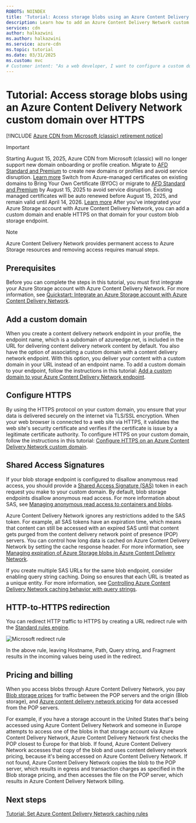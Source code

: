 ```yaml
---
ROBOTS: NOINDEX
title: 'Tutorial: Access storage blobs using an Azure Content Delivery Network custom domain over HTTPS'
description: Learn how to add an Azure Content Delivery Network custom domain and enable HTTPS on that domain for your custom blob storage endpoint.
services: cdn
author: halkazwini
ms.author: halkazwini
ms.service: azure-cdn
ms.topic: tutorial
ms.date: 03/31/2025
ms.custom: mvc
# Customer intent: "As a web developer, I want to configure a custom domain with HTTPS for my Azure Content Delivery Network endpoint, so that I can securely deliver my blob storage content to users."
---
```


# Tutorial: Access storage blobs using an Azure Content Delivery Network custom domain over HTTPS

[!INCLUDE [Azure CDN from Microsoft (classic) retirement notice](../../includes/cdn-classic-retirement.md)]

> [!IMPORTANT]
> Starting August 15, 2025, Azure CDN from Microsoft (classic) will no longer support new domain onboarding or profile creation. Migrate to [AFD Standard and Premium](https://ms.portal.azure.com/#"https://ms.portal.azure.com/#") to create new domains or profiles and avoid service disruption. [Learn more](https://ms.portal.azure.com/verifyLink?href=https%3A%2F%2Faka.ms%2Fcdn%2Fmigration&id=Microsoft_Azure_Cdn"https://ms.portal.azure.com/verifylink?href=https%3a%2f%2faka.ms%2fcdn%2fmigration&id=microsoft_azure_cdn")
> Switch from Azure-managed certificates on existing domains to Bring Your Own Certificate (BYOC) or migrate to [AFD Standard and Premium](https://ms.portal.azure.com/#%22https://ms.portal.azure.com/#%22) by August 15, 2025 to avoid service disruption. Existing managed certificates will be auto renewed before August 15, 2025, and remain valid until April 14, 2026. [Learn more](/azure/cdn/cdn-custom-ssl?toc=%2Fazure%2Ffrontdoor%2Ftoc.json&tabs=option-1-default-enable-https-with-a-cdn-managed-certificate)
After you've integrated your Azure Storage account with Azure Content Delivery Network, you can add a custom domain and enable HTTPS on that domain for your custom blob storage endpoint.

> [!NOTE]  
> Azure Content Delivery Network provides permanent access to Azure Storage resources and removing access requires manual steps.

## Prerequisites

Before you can complete the steps in this tutorial, you must first integrate your Azure Storage account with Azure Content Delivery Network. For more information, see [Quickstart: Integrate an Azure Storage account with Azure Content Delivery Network](cdn-create-a-storage-account-with-cdn.md).

## Add a custom domain

When you create a content delivery network endpoint in your profile, the endpoint name, which is a subdomain of azureedge.net, is included in the URL for delivering content delivery network content by default. You also have the option of associating a custom domain with a content delivery network endpoint. With this option, you deliver your content with a custom domain in your URL instead of an endpoint name. To add a custom domain to your endpoint, follow the instructions in this tutorial: [Add a custom domain to your Azure Content Delivery Network endpoint](cdn-map-content-to-custom-domain.md).

## Configure HTTPS

By using the HTTPS protocol on your custom domain, you ensure that your data is delivered securely on the internet via TLS/SSL encryption. When your web browser is connected to a web site via HTTPS, it validates the web site's security certificate and verifies if the certificate is issue by a legitimate certificate authority. To configure HTTPS on your custom domain, follow the instructions in this tutorial: [Configure HTTPS on an Azure Content Delivery Network custom domain](cdn-custom-ssl.md).

## Shared Access Signatures

If your blob storage endpoint is configured to disallow anonymous read access, you should provide a [Shared Access Signature (SAS)](cdn-sas-storage-support.md) token in each request you make to your custom domain. By default, blob storage endpoints disallow anonymous read access. For more information about SAS, see [Managing anonymous read access to containers and blobs](../storage/blobs/anonymous-read-access-configure.md).

Azure Content Delivery Network ignores any restrictions added to the SAS token. For example, all SAS tokens have an expiration time, which means that content can still be accessed with an expired SAS until that content gets purged from the content delivery network point of presence (POP) servers. You can control how long data is cached on Azure Content Delivery Network by setting the cache response header. For more information, see [Managing expiration of Azure Storage blobs in Azure Content Delivery Network](cdn-manage-expiration-of-blob-content.md).

If you create multiple SAS URLs for the same blob endpoint, consider enabling query string caching. Doing so ensures that each URL is treated as a unique entity. For more information, see [Controlling Azure Content Delivery Network caching behavior with query strings](cdn-query-string.md).

## HTTP-to-HTTPS redirection

You can redirect HTTP traffic to HTTPS by creating a URL redirect rule with the [Standard rules engine](cdn-standard-rules-engine.md).

![Microsoft redirect rule](./media/cdn-storage-custom-domain-https/cdn-standard-redirect-rule.png)

In the above rule, leaving Hostname, Path, Query string, and Fragment results in the incoming values being used in the redirect.

## Pricing and billing

When you access blobs through Azure Content Delivery Network, you pay [Blob storage prices](https://azure.microsoft.com/pricing/details/storage/blobs/) for traffic between the POP servers and the origin (Blob storage), and [Azure content delivery network pricing](https://azure.microsoft.com/pricing/details/cdn/) for data accessed from the POP servers.

For example, if you have a storage account in the United States that's being accessed using Azure Content Delivery Network and someone in Europe attempts to access one of the blobs in that storage account via Azure Content Delivery Network, Azure Content Delivery Network first checks the POP closest to Europe for that blob. If found, Azure Content Delivery Network accesses that copy of the blob and uses content delivery network pricing, because it's being accessed on Azure Content Delivery Network. If not found, Azure Content Delivery Network copies the blob to the POP server, which results in egress and transaction charges as specified in the Blob storage pricing, and then accesses the file on the POP server, which results in Azure Content Delivery Network billing.

## Next steps

[Tutorial: Set Azure Content Delivery Network caching rules](cdn-caching-rules-tutorial.md)
